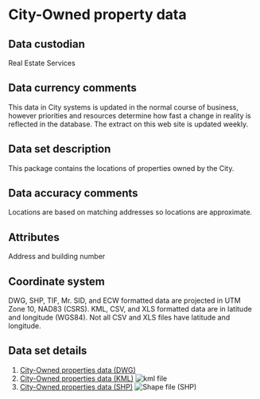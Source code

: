 # City-Owned property  data 
## Data custodian
Real Estate Services

## Data currency comments
This data in City systems is updated in the normal course of business, however
priorities and resources determine how fast a change in reality is reflected
in the database. The extract on this web site is updated weekly.

##  Data set description
This package contains the locations of properties owned by the City.

## Data accuracy comments
Locations are based on matching addresses so locations are approximate.

## Attributes
Address and building number

## Coordinate system
DWG, SHP, TIF, Mr. SID, and ECW formatted data are projected in UTM Zone 10,
NAD83 (CSRS). KML, CSV, and XLS formatted data are in latitude and longitude
(WGS84). Not all CSV and XLS files have latitude and longitude.

## Data set details
  1. [City-Owned properties data (DWG)](ftp://webftp.vancouver.ca/OpenData/dwg/city_owned_properties.dwg)
  2. [City-Owned properties data (KML)](../download/kml/city_owned_properties.kmz) ![kml file](../images/Icon_kml.gif)
  3. [City-Owned properties data (SHP)](ftp://webftp.vancouver.ca/OpenData/shape/city_owned_properties_shp.zip) ![Shape file \(SHP\)](../images/icon_shape.jpg)

